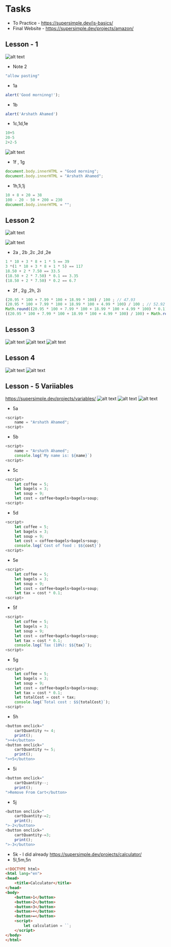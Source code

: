 # Tasks
* To Practice - https://supersimple.dev/js-basics/
* Final Website - https://supersimple.dev/projects/amazon/
## Lesson - 1
![alt text](image.png)

* Note 2
```js
"allow pasting"
```
* 1a
```js
alert('Good morninng!');
```
* 1b
```js
alert('Arshath Ahamed')
```
* 1c,1d,1e
```js
10+5
20-5
2+2-5
```
![alt text](image-1.png)
* 1f , 1g
```js
document.body.innerHTML = "Good morning";
document.body.innerHTML = "Arshath Ahamed";
```
* 1h,1i,1j
```js
10 + 8 + 20 = 38
100 - 20 - 50 + 200 = 230
document.body.innerHTML = "";
```
## Lesson 2
![alt text](image-2.png)


![alt text](image-3.png)
* 2a , 2b ,2c ,2d ,2e
```js
1 * 10 + 3 * 8 + 1 * 5 == 39
3 *(1 * 10 + 3 * 8 + 1 * 5) == 117
18.50 + 2 * 7.50 == 33.5
(18.50 + 2 * 7.50) * 0.1 == 3.35
(18.50 + 2 * 7.50) * 0.2 == 6.7
```
* 2f , 2g ,2h, 2i
```js
(20.95 * 100 + 7.99 * 100 + 18.99 * 100) / 100 ; // 47.93
(20.95 * 100 + 7.99 * 100 + 18.99 * 100 + 4.99 * 100) / 100 ; // 52.92
Math.round((20.95 * 100 + 7.99 * 100 + 18.99 * 100 + 4.99 * 100) * 0.1) / 100; // 5.29
((20.95 * 100 + 7.99 * 100 + 18.99 * 100 + 4.99 * 100) / 100) + Math.round((20.95 * 100 + 7.99 * 100 + 18.99 * 100 + 4.99 * 100) * 0.1) / 100 // 58.21
```
## Lesson 3
![alt text](image-4.png)
![alt text](image-5.png)
![alt text](image-6.png) 
## Lesson 4
![alt text](image-7.png)
![alt text](image-8.png)
## Lesson - 5 Variiables
https://supersimple.dev/projects/variables/
![alt text](image-9.png)
![alt text](image-10.png)
![alt text](image-11.png)
* 5a
```js
<script>
    name = "Arshath Ahamed";
<script>
```
* 5b
```js
<script>
    name = "Arshath Ahamed";
    console.log(`My name is: ${name}`)
<script>
```
* 5c
```js
<script>
    let coffee = 5;
    let bagels = 3;
    let soup = 9;
    let cost = coffee+bagels+bagels+soup;
<script>
```
* 5d
```js
<script>
    let coffee = 5;
    let bagels = 3;
    let soup = 9;
    let cost = coffee+bagels+bagels+soup;
    console.log(`Cost of food : $${cost}`)
<script>
```
* 5e
```js
<script>
    let coffee = 5;
    let bagels = 3;
    let soup = 9;
    let cost = coffee+bagels+bagels+soup;
    let tax = cost * 0.1;
<script>
```
* 5f
```js
<script>
    let coffee = 5;
    let bagels = 3;
    let soup = 9;
    let cost = coffee+bagels+bagels+soup;
    let tax = cost * 0.1;
    console.log(`Tax (10%): $${tax}`);
<script>
```
* 5g
```js
<script>
    let coffee = 5;
    let bagels = 3;
    let soup = 9;
    let cost = coffee+bagels+bagels+soup;
    let tax = cost * 0.1;
    let totalCost = cost + tax;
    console.log(`Total cost : $${totalCost}`);
<script>
```
* 5h
```js
<button onclick="
    cartQuantity += 4;
    print();
">+4</button>
<button onclick="
    cartQuantity += 5;
    print();
">+5</button>
```
* 5i
```js
<button onclick="
    cartQuantity--;
    print();
">Remove From Cart</button>
```
* 5j
```js
<button onclick="
    cartQuantity-=2;
    print();
">-2</button>
<button onclick="
    cartQuantity-=3;
    print();
">-3</button>
```
* 5k - I did already
https://supersimple.dev/projects/calculator/
* 5l,5m,5n
```html
<!DOCTYPE html>
<html lang="en">
<head>
    <title>Calculator</title>
</head>
<body>
    <button>1</button>
    <button>2</button>
    <button>3</button>
    <button>+</button>
    <button>=</button>
    <script>
        let calculation = ``;
    </script>
</body>
</html>
```